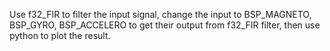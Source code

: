 Use f32_FIR to filter the input signal, change the input to BSP_MAGNETO, BSP_GYRO, BSP_ACCELERO to get their output from f32_FIR filter, then use python to plot the result.
